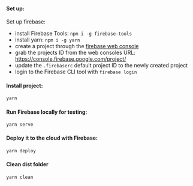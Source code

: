 #### Set up:

Set up firebase:

- install Firebase Tools: `npm i -g firebase-tools`
- install yarn: `npm i -g yarn`
- create a project through the [firebase web console](https://console.firebase.google.com/)
- grab the projects ID from the web consoles URL: https://console.firebase.google.com/project/<projectId>
- update the `.firebaserc` default project ID to the newly created project
- login to the Firebase CLI tool with `firebase login`

#### Install project:

```bash
yarn
```

#### Run Firebase locally for testing:

```
yarn serve
```

#### Deploy it to the cloud with Firebase:

```bash
yarn deploy
```

#### Clean dist folder

```bash
yarn clean
```
